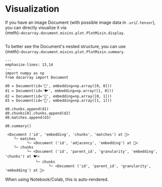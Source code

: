 # Visualization

If you have an image Document (with possible image data in `.uri`/`.tensor`), you can directly visualize it via {meth}`~docarray.document.mixins.plot.PlotMixin.display`.

```{figure} images/doc-plot-in-jupyter.png
```


To better see the Document's nested structure, you can use {meth}`~docarray.document.mixins.plot.PlotMixin.summary`.

```{code-block} python
---
emphasize-lines: 13,14
---
import numpy as np
from docarray import Document

d0 = Document(id='🐲', embedding=np.array([0, 0]))
d1 = Document(id='🐦', embedding=np.array([1, 0]))
d2 = Document(id='🐢', embedding=np.array([0, 1]))
d3 = Document(id='🐯', embedding=np.array([1, 1]))

d0.chunks.append(d1)
d0.chunks[0].chunks.append(d2)
d0.matches.append(d3)

d0.summary()
```

```text
 <Document ('id', 'embedding', 'chunks', 'matches') at 🐲>
    └─ matches
          └─ <Document ('id', 'adjacency', 'embedding') at 🐯>
    └─ chunks
          └─ <Document ('id', 'parent_id', 'granularity', 'embedding', 'chunks') at 🐦>
              └─ chunks
                    └─ <Document ('id', 'parent_id', 'granularity', 'embedding') at 🐢>
```

When using Notebook/Colab, this is auto-rendered.

```{figure} images/doc-auto-summary.png
```
